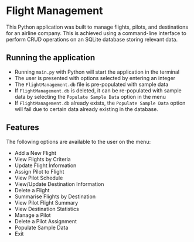 # Flight Management

This Python application was built to manage flights, pilots, and destinations for an airline company. This is achieved using a command-line interface to perform CRUD operations on an SQLite database storing relevant data.

## Running the application

- Running `main.py` with Python will start the application in the terminal
- The user is presented with options selected by entering an integer
- The `FlightManagement.db` file is pre-populated with sample data
- If `FlightManagement.db` is deleted, it can be re-populated with sample data by selecting the `Populate Sample Data` option in the menu
- If `FlightManagement.db` already exists, the `Populate Sample Data` option will fail due to certain data already existing in the database.

## Features

The following options are available to the user on the menu:
- Add a New Flight
- View Flights by Criteria
- Update Flight Information
- Assign Pilot to Flight
- View Pilot Schedule
- View/Update Destination Information
- Delete a Flight
- Summarise Flights by Destination
- View Pilot Flight Summary
- View Destination Statistics
- Manage a Pilot
- Delete a Pilot Assignment
- Populate Sample Data
- Exit
